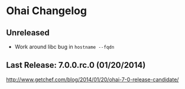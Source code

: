 # Ohai Changelog

## Unreleased

* Work around libc bug in `hostname --fqdn`

## Last Release: 7.0.0.rc.0 (01/20/2014)

http://www.getchef.com/blog/2014/01/20/ohai-7-0-release-candidate/
